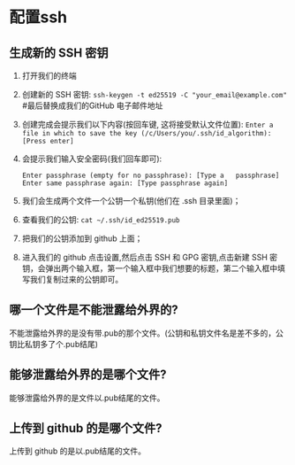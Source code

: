 # 配置ssh

## 生成新的 SSH 密钥

1. 打开我们的终端

2. 创建新的 SSH 密钥:
    `ssh-keygen -t ed25519 -C "your_email@example.com"` #最后替换成我们的GitHub 电子邮件地址

3. 创建完成会提示我们以下内容(按回车键, 这将接受默认文件位置):
    `Enter a file in which to save the key (/c/Users/you/.ssh/id_algorithm):[Press enter]`

4. 会提示我们输入安全密码(我们回车即可):

    ```test
    Enter passphrase (empty for no passphrase): [Type a   passphrase]
    Enter same passphrase again: [Type passphrase again]
    ```

5. 我们会生成两个文件一个公钥一个私钥(他们在 .ssh 目录里面)；

6. 查看我们的公钥:
    `cat ~/.ssh/id_ed25519.pub`

7. 把我们的公钥添加到 github 上面；

8. 进入我们的 github 点击设置,然后点击 SSH 和 GPG 密钥,点击新建 SSH 密钥，会弹出两个输入框，第一个输入框中我们想要的标题，第二个输入框中填写我们复制过来的公钥即可。

## 哪一个文件是不能泄露给外界的?

不能泄露给外界的是没有带.pub的那个文件。(公钥和私钥文件名是差不多的，公钥比私钥多了个.pub结尾)

## 能够泄露给外界的是哪个文件?

能够泄露给外界的是文件以.pub结尾的文件。

## 上传到 github 的是哪个文件?

上传到 github 的是以.pub结尾的文件。
